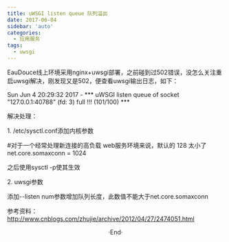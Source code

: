 ```yaml
---
title: uWSGI listen queue 队列溢出
date: 2017-06-04
sidebar: 'auto'
categories:
  - 应用服务
tags:
  - uwsgi
---
```


EauDouce线上环境采用nginx+uwsgi部署，之前碰到过502错误，没怎么关注重启uwsgi解决，刚发现又是502，便查看uwsgi输出日志，如下：

Sun Jun  4 20:29:32 2017 \- \*\*\* uWSGI listen queue of socket "127.0.0.1:40788" \(fd: 3\) full \!\!\! \(101/100\) \*\*\*

解决处理：

1\. /etc/sysctl.conf添加内核参数

#对于一个经常处理新连接的高负载 web服务环境来说，默认的 128 太小了net.core.somaxconn = 1024

之后使用sysctl \-p使其生效

2\. uwsgi参数

添加--listen num参数增加队列长度，此数值不能大于net.core.somaxconn

参考资料：<http://www.cnblogs.com/zhujie/archive/2012/04/27/2474051.html>
<br>

<center>  ·End·  </center>
